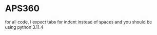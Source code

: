 # APS360

for all code, I expect tabs for indent instead of spaces
and you should be using python 3.11.4